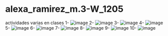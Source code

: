 # alexa_ramirez_m.3-W_1205
actividades varias en clases
1-
![image](https://github.com/user-attachments/assets/06ee70b7-5450-409b-ae82-e47659582b97)
2-
![image](https://github.com/user-attachments/assets/e7146e2d-3b4f-48e9-b472-b74032c8888a)
3-
![image](https://github.com/user-attachments/assets/1bc61e84-d3fc-4d03-882c-faa805e41053)
4-
![image](https://github.com/user-attachments/assets/95a692fc-a354-4120-a214-d6ec90f0e52c)
5-
![image](https://github.com/user-attachments/assets/ea80255a-9833-48cb-81a1-eb956aacdd8e)
6-
![image](https://github.com/user-attachments/assets/6c768657-3b87-4015-807a-da796c67d87f)
7-
![image](https://github.com/user-attachments/assets/70e4eba4-fc89-451c-ab24-825f172e870b)
8-
![image](https://github.com/user-attachments/assets/8274cb6f-1896-43dc-a922-e743e1ddaf49)
9-
![image](https://github.com/user-attachments/assets/68d3370b-b851-4b80-bc4c-a67908dec18b)
10-
![image](https://github.com/user-attachments/assets/dac424a1-d696-4c08-8b27-db7af23db7d4)



